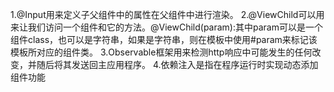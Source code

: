1.@Input用来定义子父组件中的属性在父组件中进行渲染。
2.@ViewChild可以用来让我们访问一个组件和它的方法。@ViewChild(param):其中param可以是一个组件class，也可以是字符串，如果是字符串，则在模板中使用#param来标记该模板所对应的组件类。
3.Observable框架用来检测http响应中可能发生的任何改变，并随后将其发送回主应用程序。
4.依赖注入是指在程序运行时实现动态添加组件功能

